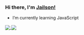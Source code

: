 ### Hi there, I'm [Jailson!](#)

- I’m currently learning JavaScript

<a href="https://github.com/JailsonMelo-dev/">
  <img align="center" src="https://github-readme-stats.vercel.app/api?username=JailsonMelo-dev&show_icons=true&title_color=DAD7CD&text_color=DAD7CD88&icon_color=1B2432&border_color=1B2432&bg_color=121420&border_radius=12" />
</a>
<a href="">
  <img align="center" src="https://github-readme-stats.vercel.app/api/top-langs/?username=JailsonMelo-dev&title_color=DAD7CD&text_color=DAD7CD88&icon_color=1B2432&border_color=1B2432&bg_color=121420&border_radius=12" />
</a>

